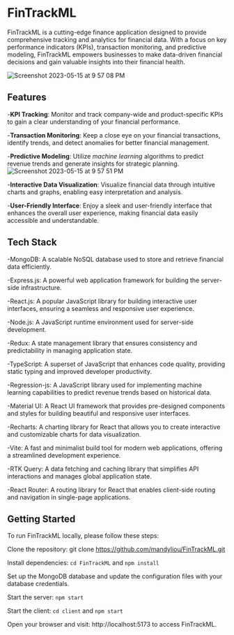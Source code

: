 # FinTrackML
FinTrackML is a cutting-edge finance application designed to provide comprehensive tracking and analytics for financial data. With a focus on key performance indicators (KPIs), transaction monitoring, and predictive modeling, FinTrackML empowers businesses to make data-driven financial decisions and gain valuable insights into their financial health.

![Screenshot 2023-05-15 at 9 57 08 PM](https://github.com/mandyliou/FinTrackML/assets/111018795/9c96af5e-4db6-4b06-afb0-29d832f14fdd)

## Features
-__KPI Tracking__: Monitor and track company-wide and product-specific KPIs to gain a clear understanding of your financial performance.

-__Transaction Monitoring__: Keep a close eye on your financial transactions, identify trends, and detect anomalies for better financial management.

-__Predictive Modeling__: Utilize _machine learning_ algorithms to predict revenue trends and generate insights for strategic planning.
![Screenshot 2023-05-15 at 9 57 51 PM](https://github.com/mandyliou/FinTrackML/assets/111018795/97d6e40c-d0d3-4c26-9562-35d5d8d59279)

-__Interactive Data Visualization__: Visualize financial data through intuitive charts and graphs, enabling easy interpretation and analysis.

-__User-Friendly Interface__: Enjoy a sleek and user-friendly interface that enhances the overall user experience, making financial data easily accessible and understandable.

## Tech Stack
-MongoDB: A scalable NoSQL database used to store and retrieve financial data efficiently.

-Express.js: A powerful web application framework for building the server-side infrastructure.

-React.js: A popular JavaScript library for building interactive user interfaces, ensuring a seamless and responsive user experience.

-Node.js: A JavaScript runtime environment used for server-side development.

-Redux: A state management library that ensures consistency and predictability in managing application state.

-TypeScript: A superset of JavaScript that enhances code quality, providing static typing and improved developer productivity.

-Regression-js: A JavaScript library used for implementing machine learning capabilities to predict revenue trends based on historical data.

-Material UI: A React UI framework that provides pre-designed components and styles for building beautiful and responsive user interfaces.

-Recharts: A charting library for React that allows you to create interactive and customizable charts for data visualization.

-Vite: A fast and minimalist build tool for modern web applications, offering a streamlined development experience.

-RTK Query: A data fetching and caching library that simplifies API interactions and manages global application state.

-React Router: A routing library for React that enables client-side routing and navigation in single-page applications.

## Getting Started
To run FinTrackML locally, please follow these steps:

Clone the repository: git clone https://github.com/mandyliou/FinTrackML.git

Install dependencies: `cd FinTrackML` and `npm install`

Set up the MongoDB database and update the configuration files with your database credentials.

Start the server: `npm start`

Start the client: `cd client` and `npm start`

Open your browser and visit: http://localhost:5173 to access FinTrackML.
